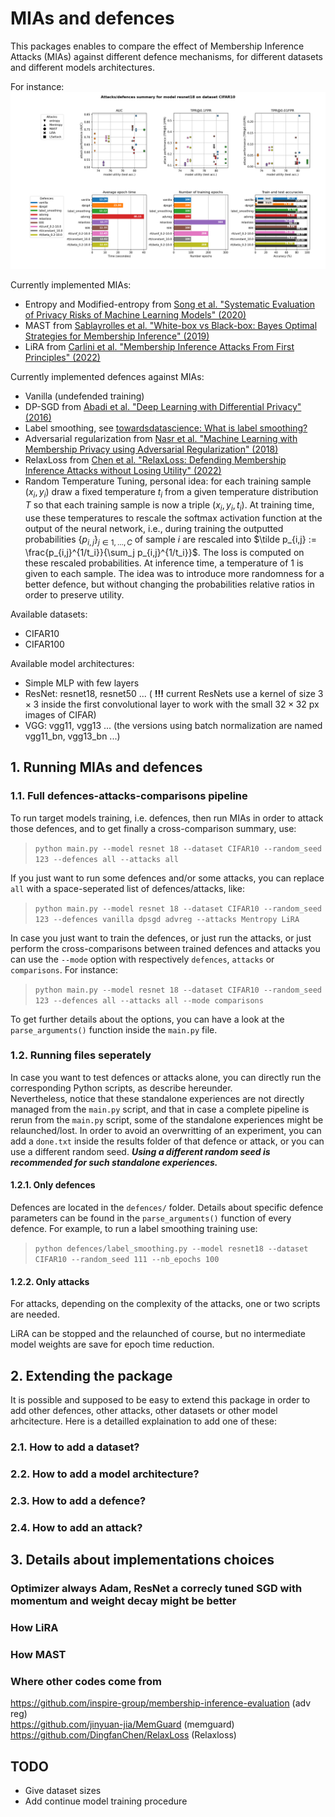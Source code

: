 **MIAs and defences**
===

This packages enables to compare the effect of Membership Inference Attacks (MIAs) against different defence mechanisms, for different datasets and different models architectures.


For instance:
![Summary example](recap.png)


Currently implemented MIAs:   
*  Entropy and Modified-entropy from [Song et al. "Systematic Evaluation of Privacy Risks of Machine Learning Models" (2020)](https://arxiv.org/abs/2003.10595)
*  MAST from [Sablayrolles et al. "White-box vs Black-box: Bayes Optimal Strategies for Membership Inference" (2019)](https://arxiv.org/abs/1908.11229)
*  LiRA from [Carlini et al. "Membership Inference Attacks From First Principles" (2022)](https://arxiv.org/abs/2112.03570)

Currently implemented defences against MIAs:
*  Vanilla (undefended training)
*  DP-SGD from [Abadi et al. "Deep Learning with Differential Privacy" (2016)](https://arxiv.org/abs/1607.00133)
*  Label smoothing, see [towardsdatascience: What is label smoothing?](https://towardsdatascience.com/what-is-label-smoothing-108debd7ef06)
*  Adversarial regularization from [Nasr et al. "Machine Learning with Membership Privacy using Adversarial Regularization" (2018)](https://arxiv.org/abs/1807.05852)
*  RelaxLoss from [Chen et al. "RelaxLoss: Defending Membership Inference Attacks without Losing Utility" (2022)](https://arxiv.org/abs/2207.05801)
*  Random Temperature Tuning, personal idea: for each training sample $(x_i, y_i)$ draw a fixed temperature $t_i$ from a given temperature distribution $T$ so that each training sample is now a triple $(x_i, y_i, t_i)$. At training time, use these temperatures to rescale the softmax activation function at the output of the neural network, i.e., during training the outputted probabilities $\{p_{i, j}\}_{j\in 1, \dots, C}$ of sample $i$ are rescaled into $\tilde p_{i,j} := \frac{p_{i,j}^{1/t_i}}{\sum_j p_{i,j}^{1/t_i}}$. The loss is computed on these rescaled probabilities. At inference time, a temperature of $1$ is given to each sample. The idea was to introduce more randomness for a better defence, but without changing the probabilities relative ratios in order to preserve utility.

Available datasets:
*  CIFAR10
*  CIFAR100

Available model architectures:
*  Simple MLP with few layers
*  ResNet: resnet18, resnet50 ... ( **!!!** current ResNets use a kernel of size $3\times 3$ inside the first convolutional layer to work with the small $32\times 32$ px images of CIFAR)
*  VGG: vgg11, vgg13 ... (the versions using batch normalization are named vgg11_bn, vgg13_bn ...)


## **1. Running MIAs and defences**
### **1.1. Full defences-attacks-comparisons pipeline**

To run target models training, i.e. defences, then run MIAs in order to attack those defences, and to get finally a cross-comparison summary, use:  
>`python main.py --model resnet 18 --dataset CIFAR10 --random_seed 123 --defences all --attacks all`

If you just want to run some defences and/or some attacks, you can replace `all` with a space-seperated list of defences/attacks, like:   
> `python main.py --model resnet 18 --dataset CIFAR10 --random_seed 123 --defences vanilla dpsgd advreg --attacks Mentropy LiRA`

In case you just want to train the defences, or just run the attacks, or just perform the cross-comparisons between trained defences and attacks you can use the `--mode` option with respectively `defences`, `attacks` or `comparisons`. For instance:  
> `python main.py --model resnet 18 --dataset CIFAR10 --random_seed 123 --defences all --attacks all --mode comparisons`

To get further details about the options, you can have a look at the `parse_arguments()` function inside the `main.py` file.

### **1.2. Running files seperately**

In case you want to test defences or attacks alone, you can directly run the corresponding Python scripts, as describe hereunder.  
Nevertheless, notice that these standalone experiences are not directly managed from the `main.py` script, and that in case a complete pipeline is rerun from the `main.py` script, some of the standalone experiences might be relaunched/lost. In order to avoid an overwritting of an experiment, you can add a `done.txt` inside the results folder of that defence or attack, or you can use a different random seed.
***Using a different random seed is recommended for such standalone experiences.***

#### **1.2.1. Only defences**

Defences are located in the `defences/` folder. Details about specific defence parameters can be found in the `parse_arguments()` function of every defence. For example, to run a label smoothing training use:  
> `python defences/label_smoothing.py --model resnet18 --dataset CIFAR10 --random_seed 111 --nb_epochs 100`

#### **1.2.2. Only attacks**

For attacks, depending on the complexity of the attacks, one or two scripts are needed.

LiRA can be stopped and the relaunched of course, but no intermediate model weights are save for epoch time reduction.

## **2. Extending the package**

It is possible and supposed to be easy to extend this package in order to add other defences, other attacks, other datasets or other model arhcitecture. Here is a detailled explaination to add one of these:

### **2.1. How to add a dataset?**

### **2.2. How to add a model architecture?**

### **2.3. How to add a defence?**

### **2.4. How to add an attack?**



## **3. Details about implementations choices**
### Optimizer always Adam, ResNet a correcly tuned SGD with momentum and weight decay might be better
### How LiRA
### How MAST
### Where other codes come from
https://github.com/inspire-group/membership-inference-evaluation (adv reg)  
https://github.com/jinyuan-jia/MemGuard (memguard)  
https://github.com/DingfanChen/RelaxLoss (Relaxloss)


## **TODO**
*  Give dataset sizes
*  Add continue model training procedure
